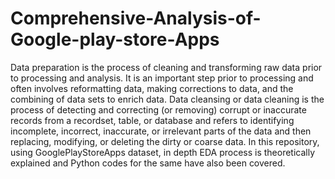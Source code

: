 # Comprehensive-Analysis-of-Google-play-store-Apps
Data preparation is the process of cleaning and transforming raw data prior to processing and analysis. It is an important step prior to processing and often involves reformatting data, making corrections to data, and the combining of data sets to enrich data. Data cleansing or data cleaning is the process of detecting and correcting (or removing) corrupt or inaccurate records from a recordset, table, or database and refers to identifying incomplete, incorrect, inaccurate, or irrelevant parts of the data and then replacing, modifying, or deleting the dirty or coarse data.
In this repository, using GooglePlayStoreApps dataset, in depth EDA process is theoretically explained and Python codes for the same have also been covered.
